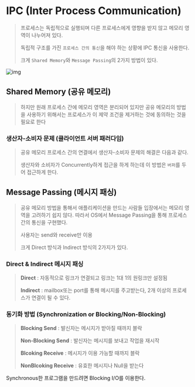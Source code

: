 # IPC (Inter Process Communication)
> 프로세스는 독립적으로 실행되며 다른 프로세스에게 영향을 받지 않고 메모리 영역이 나누어져 있다. 
>
> 독립적 구조를 가진 `프로세스 간의 통신`을 해야 하는 상황에 IPC 통신을 사용한다.
> 
> 크게 `Shared Memory`와 `Message Passing`의 2가지 방법이 있다.

![img](https://blog.kakaocdn.net/dn/bDS16L/btq6cUgBhUP/ctoU6yixvYtxP6TDYgU4zK/img.png) 

##  Shared Memory (공유 메모리)

> 하지만 원래 프로세스 간에 메모리 영역은 분리되어 있지만 공유 메모리의 방법을 사용하기 위해서는 프로세스가 이 제약 조건을 제거하는 것에 동의하는 것을 필요로 한다

### 생산자-소비자 문제 (클라이언트 서버 패러다임)

>공유 메모리 프로세스 간의 연결에서 생산자-소비자 문제의 해결은 다음과 같다.
>
>생산자와 소비자가 Concurrently하게 접근을 하게 하는데 이 방법은 `버퍼`를 두어 접근하게 한다.



##  Message Passing (메시지 패싱)

> 공유 메모리 방법을 통해서 애플리케이션을 만드는 사람들 입장에서는 메모리 영역을 고려하기 쉽지 않다.
따라서 OS에서 Message Passing을 통해 프로세스간의 통신을 구현했다.
> 
> 사용자는 send와 receive만 이용
> 
> 크게 Direct 방식과 Indirect 방식의 2가지가 있다.

### Direct & Indirect 메시지 패싱
> **Direct** : 자동적으로 링크가 연결되고 링크는 1대 1의 원링크만 설정됨
> 
> **Indirect** : mailbox또는 port를 통해 메시지를 주고받는다, 2개 이상의 프로세스가 연결이 될 수 있다.

### 동기화 방법 (Synchronization or Blocking/Non-Blocking)
> **Blocking Send** : 발신자는 메시지가 받아질 때까지 블락
> 
> **Non-Blocking Send** : 발신자는 메시지를 보내고 작업을 재시작
> 
> **Blcoking Receive** : 메시지가 이용 가능할 때까지 블락
> 
> **NonBlcoking Receive** : 유효한 메시지나 Null을 받는다

Synchronous한 프로그램을 만드려면 Blocking I/O를 이용한다.